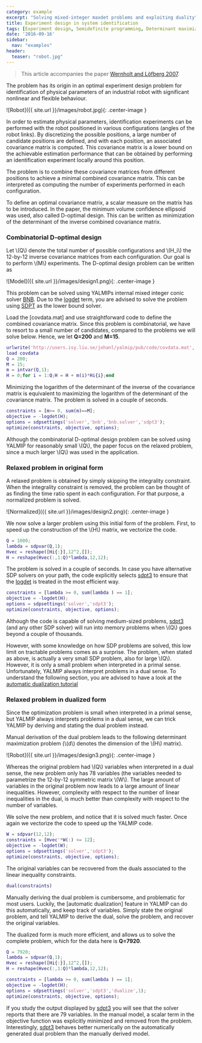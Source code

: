 ```yaml
---
category: example
excerpt: "Solving mixed-integer maxdet problems and exploiting duality"
title: Experiment design in system identification
tags: [Experiment design, Semidefinite programming, Determinant maximization, Integer programming, Dual, Duality, Automatic dualization]
date: '2016-09-16'
sidebar:
  nav: "examples"
header:
  teaser: "robot.jpg"
---
```


> This article accompanies the paper [Wernholt and Löfberg 2007](/reference/wernholt2007).

The problem has its origin in an optimal experiment design problem for identification of physical parameters of an industrial robot with significant nonlinear and flexible behaviour.

![Robot]({{ site.url }}/images/robot.jpg){: .center-image }

In order to estimate physical parameters, identification experiments can be performed with the robot positioned in various configurations (angles of the robot links). By discretizing the possible positions, a large number of candidate positions are defined, and with each position, an associated covariance matrix is computed. This covariance matrix is a lower bound on the achievable estimation performance that can be obtained by performing an identification experiment locally around this position.

The problem is to combine these covariance matrices from different positions to achieve a minimal combined covariance matrix.  This can be interpreted as computing the number of experiments performed in each configuration.

To define an optimal covariance matrix, a scalar measure on the matrix has to be introduced. In the paper, the minimum volume confidence ellipsoid was used, also called D-optimal design. This can be written as minimization of the determinant of the inverse combined covariance matrix.

### Combinatorial D-optimal design

Let \\(Q\\) denote the total number of possible configurations and \\(H_i\\) the 12-by-12 inverse covariance matrices from each configuration. Our goal is to perform \\(M\\) experiments. The D-optimal design problem can be written as

![Model]({{ site.url }}/images/design1.png){: .center-image }

This problem can be solved using YALMIPs internal mixed integer conic solver [BNB](solvers/bnb). Due to the [logdet](/command/logdet) term, you are advised to solve the problem using [SDPT](/solvers/sdpt3) as the lower bound solver.

Load the [covdata.mat] and use straightforward code to define the combined covariance matrix. Since this problem is combinatorial, we have to resort to a small number of candidates, compared to the problems we will solve below. Hence, we let **Q=200** and **M=15**.

````matlab
urlwrite('http://users.isy.liu.se/johanl/yalmip/pub/code/covdata.mat', 'covdata.mat');
load covdata
Q = 200;
M = 15;
m = intvar(Q,1);
H = 0;for i = 1:Q;H = H + m(i)*Hi{i};end
````

Minimizing the logarithm of the determinant of the inverse of the covariance matrix is equivalent to maximizing the logarithm of the determinant of the covariance matrix. The problem is solved in a couple of seconds.

````matlab
constraints = [m>= 0, sum(m)==M];
objective = -logdet(H);
options = sdpsettings('solver','bnb','bnb.solver','sdpt3');
optimize(constraints, objective, options);
````

Although the combinatorial D-optimal design problem can be solved using YALMIP for reasonably small \\(Q\\), the paper focus on the relaxed problem, since a much larger \\(Q\\) was used in the application.

### Relaxed problem in original form

A relaxed problem is obtained by simply skipping the integrality constraint. When the integrality constraint is removed, the problem can be thought of as finding the time ratio spent in each configuration. For that purpose, a normalized problem is solved.

![Normalized]({{ site.url }}/images/design2.png){: .center-image }

We now solve a larger problem using this initial form of the problem. First, to speed up the construction of the \\(H\\) matrix, we vectorize the code.

````matlab
Q = 1000;
lambda = sdpvar(Q,1);
Hvec = reshape([Hi{:}],12^2,[]);
H = reshape(Hvec(:,1:Q)*lambda,12,12);
````

The problem is solved in a couple of seconds. In case you have alternative SDP solvers on your path, the code explicitly selects [sdpt3](/command/sdpt3) to ensure that the [logdet](/command/logdet) is treated in the most efficient way.

````matlab
constraints = [lambda >= 0, sum(lambda ) == 1];
objective = -logdet(H);
options = sdpsettings('solver','sdpt3');
optimize(constraints, objective, options);
````

Although the code is capable of solving medium-sized problems, [sdpt3](/command/sdpt3) (and any other SDP solver) will run into memory problems when \\(Q\\) goes beyond a couple of thousands.

However, with some knowledge on how SDP problems are solved, this low limit on tractable problems comes as a surprise. The problem, when stated as above, is actually a very small SDP problem, also for large \\(Q\\). However, it is only a small problem when interpreted in a primal sense. Unfortunately, YALMIP always interpret problems in a dual sense. To understand the following section, you are advised to have a look at the [automatic dualization tutorial](/tutorial/automaticdualization/)

### Relaxed problem in dualized form

Since the optimization problem is small when interpreted in a primal sense, but YALMIP always interprets problems in a dual sense, we can trick YALMIP by deriving and stating the dual problem instead.

Manual derivation of the dual problem leads to the following determinant maximization problem (\\(d\\) denotes the dimension of the \\(H\\) matrix).

![Robot]({{ site.url }}/images/design3.png){: .center-image }

Whereas the original problem had \\(Q\\) variables when interpreted in a dual sense, the new problem only has 78 variables (the variables needed to parametrize the 12-by-12 symmetric matrix \\(W\\). The large amount of variables in the original problem now leads to a large amount of linear inequalities. However, complexity with respect to the number of linear inequalities in the dual, is much better than complexity with respect to the number of variables.

We solve the new problem, and notice that it is solved much faster. Once again we vectorize the code to speed up the YALMIP code.

````matlab
W = sdpvar(12,12);
constraints = [Hvec'*W(:) <= 12];
objective = -logdet(W);
options = sdpsettings('solver','sdpt3');
optimize(constraints, objective, options);
````

The original variables can be recovered from the duals associated to the linear inequality constraints.

````matlab
dual(constraints)
````

Manually deriving the dual problem is cumbersome, and problematic for most users. Luckily, the [automatic dualization] feature in YALMIP can do this automatically, and keep track of variables. Simply state the original problem, and tell YALMIP to derive the dual, solve the problem, and recover the original variables.

The dualized form is much more efficient, and allows us to solve the complete problem, which for the data here is **Q=7920**.

````matlab
Q = 7920;
lambda = sdpvar(Q,1);
Hvec = reshape([Hi{:}],12^2,[]);
H = reshape(Hvec(:,1:Q)*lambda,12,12);

constraints = [lambda >= 0, sum(lambda ) == 1];
objective = -logdet(H);
options = sdpsettings('solver','sdpt3','dualize',1);
optimize(constraints, objective, options);
````

If you study the output displayed by [sdpt3](/command/sdpt3) you will see that the solver reports that there are 79 variables. In the manual model, a scalar term in the objective function was explicitly minimized and removed from the problem. Interestingly, [sdpt3](/command/sdpt3) behaves better numerically on the automatically generated dual problem than the manually derived model.
